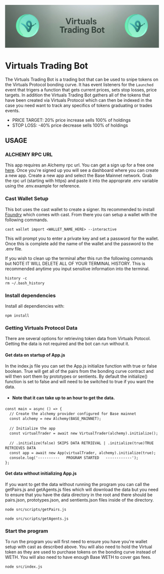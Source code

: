![pump display banner](/assets/virtuals_banner.jpeg)

# Virtuals Trading Bot

The Virtuals Trading Bot is a trading bot that can be used to snipe tokens on the Virtuals Protocol bonding curve. It has event listeners for the `Launched` event that trigers a function that gets current prices, sets stop losses, price targets. In addition the Virtuals Trading Bot gathers all of the tokens that have been created via Virtuals Protocol which can then be indexed in the case you need want to track any specifics of tokens graduating or trades events.

- PRICE TARGET: 20% price increase sells 100% of holdings
- STOP LOSS: -40% price decrease sells 100% of holdings

## USAGE

### ALCHEMY RPC URL

This app requires an Alchemy rpc url. You can get a sign up for a free one [here](https://www.alchemy.com/). Once you're signed up you will see a dashboard where you can create a new app. Create a new app and select the Base Mainnet network. Grab the rpc url (starting with https) and paste it into the approprate .env variable using the .env.example for reference.

### Cast Wallet Setup

This bot uses the cast wallet to create a signer. Its recommended to install [Foundry](https://book.getfoundry.sh/introduction/installation/) which comes with cast. From there you can setup a wallet with the following commands.

```
cast wallet import <WALLET_NAME_HERE> --interactive
```

This will prompt you to enter a private key and set a password for the wallet. Once this is complete add the name of the wallet and the password to the .env file.

If you wish to clean up the terminal after this run the following commands but NOTE IT WILL DELETE ALL OF YOUR TERMINAL HISTORY. This is recommended anytime you input sensitive information into the terminal.

```
history -c
rm ~/.bash_history
```

### Install dependencies

Install all dependiencies with:

```
npm install
```

### Getting Virtuals Protocol Data

There are several options for retrieving token data from Virtuals Potocol. Getting the data is not required and the bot can run without it.

#### Get data on startup of App.js

In the index.js file you can set the App.js initialize function with true or false boolean. True will get all of the pairs from the bonding curve contract and will then sort them by prototypes or sentients. By default the initialize() function is set to false and will need to be switched to true if you want the data.

- #### Note that it can take up to an hour to get the data.

```
const main = async () => {
  // Create the alchemy provider configured for Base mainnet
  const alchemy = new Alchemy(BASE_MAINNET);

  // Initialize the app
  const virtualTrader = await new VirtualTrader(alchemy).initialize();

  // .initialize(false) SKIPS DATA RETRIEVAL | .initialize(true)TRUE RETRIEVES DATA
  const app = await new App(virtualTrader, alchemy).initialize(true);
  console.log('----------   PROGRAM STARTED   ------------');
};
```

#### Get data without initializing App.js

If you want to get the data without running the program you can call the getPairs.js and getAgents.js files which will download the data but you need to ensure that you have the data directory in the root and there should be pairs.json, prototypes.json, and sentients.json files inside of the directory.

```
node src/scripts/getPairs.js
```

```
node src/scripts/getAgents.js
```

### Start the program

To run the program you will first need to ensure you have you're wallet setup with cast as described above. You will also need to hold the Virtual token as they are used to purchase tokens on the bonding curve instead of WETH. You will also need to have enough Base WETH to cover gas fees.

```
node src/index.js
```
